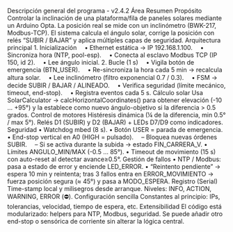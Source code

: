 Descripción general del programa - v2.4.2
Área	Resumen
Propósito	Controlar la inclinación de una plataforma/fila de paneles solares mediante un Arduino Opta. La posición real se mide con un inclinómetro (BWK-217, Modbus-TCP). El sistema calcula el ángulo solar, corrige la posición con relés “SUBIR / BAJAR” y aplica múltiples capas de seguridad.
Arquitectura principal	1. Inicialización
 • Ethernet estática → IP 192.168.1.100.
 • Sincroniza hora (NTP, pool-esp).
 • Conecta al esclavo Modbus TCP (IP 150, id 2).
 • Lee ángulo inicial.
2. Bucle (1 s)
 • Vigila botón de emergencia (BTN_USER).
 • Re-sincroniza la hora cada 5 min → recalcula altura solar.
 • Lee inclinómetro (ﬁltro exponencial 0.7 / 0.3).
 • FSM → decide SUBIR / BAJAR / ALINEADO.
 • Verifica seguridad (límite mecánico, timeout, end-stop).
 • Registra eventos cada 5 s.
Cálculo solar	Usa SolarCalculator → calcHorizontalCoordinates() para obtener elevación (-10 … +95°) y la establece como nuevo ángulo-objetivo si la diferencia > 0.5 grados.
Control de motores	Histéresis dinámica (¼ de la diferencia, min 0.5° / max 5°).
Relés D1 (SUBIR) y D2 (BAJAR) + LEDs D7/D9 como indicadores.
Seguridad	• Watchdog mbed (8 s).
• Botón USER = parada de emergencia.
• End-stop vertical en A0 (HIGH = pulsado).
 – Bloquea nuevas órdenes SUBIR.
 – Si se activa durante la subida → estado FIN_CARRERA_V.
• Límites ANGULO_MIN/MAX (-0.5 … 85°).
• Timeout de movimiento (15 s) con auto-reset al detectar avance≥0.5°.
Gestión de fallos	• NTP / Modbus: pasa a estado de error y enciende LED_ERROR.
• “Reintento pendiente” → espera 10 min y reintenta; tras 3 fallos entra en ERROR_MOVIMIENTO → fuerza posición segura (≈ 45°) y pasa a MODO_ESPERA.
Registro (Serial)	Time-stamp local y milisegros desde arranque.
Niveles: INFO, ACTION, WARNING, ERROR (⛔).
Configuración sencilla	Constantes al principio: IPs, tolerancias, velocidad, tiempo de espera, etc.
Extensibilidad	El código está modularizado: helpers para NTP, Modbus, seguridad. Se puede añadir otro end-stop o sensórica de corriente sin alterar la lógica central.
